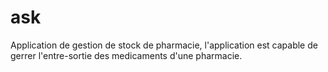 # ask
Application de gestion de stock de pharmacie, l'application est capable de gerrer l'entre-sortie des medicaments d'une pharmacie.
